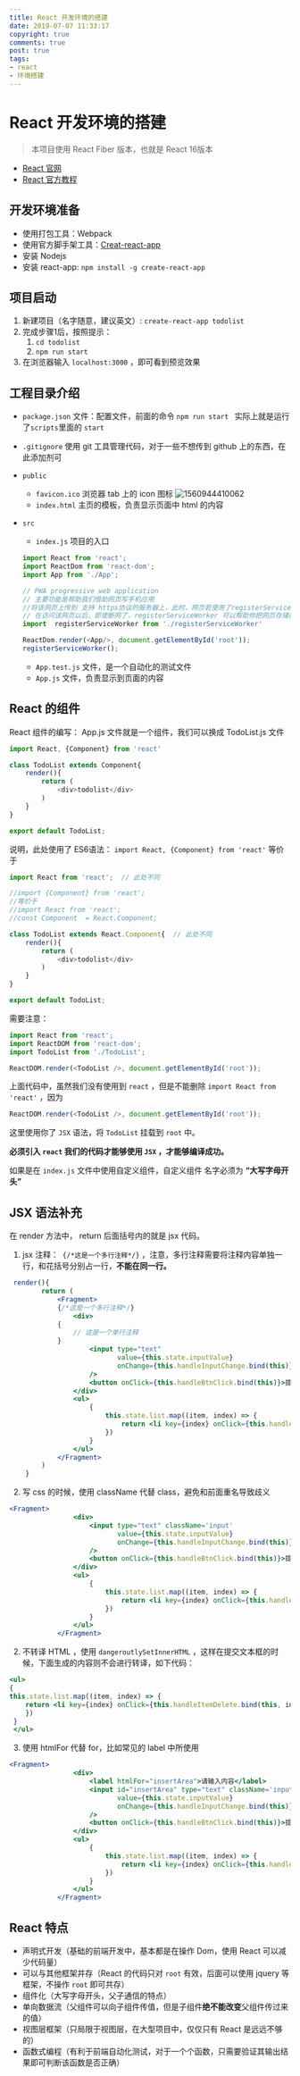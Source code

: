 ```yaml
---
title: React 开发环境的搭建
date: 2019-07-07 11:33:17
copyright: true
comments: true
post: true
tags: 
- react
- 环境搭建
---
```


# React 开发环境的搭建

> 本项目使用 React Fiber 版本，也就是 React 16版本

- [React 官网](https://zh-hans.reactjs.org/)
- [React 官方教程](https://zh-hans.reactjs.org/tutorial/tutorial.html)

## 开发环境准备

- 使用打包工具：Webpack
- 使用官方脚手架工具：[Creat-react-app](https://zh-hans.reactjs.org/docs/create-a-new-react-app.html#create-react-app)
- 安装 Nodejs
- 安装 react-app: `npm install -g create-react-app`



## 项目启动

1. 新建项目（名字随意，建议英文）: `create-react-app todolist`
2. 完成步骤1后，按照提示：
   1. `cd todolist`
   2. `npm run start`
3.  在浏览器输入 `localhost:3000` ，即可看到预览效果



## 工程目录介绍

- `package.json` 文件：配置文件，前面的命令 `npm run start ` 实际上就是运行了`scripts`里面的 `start` 

- `.gitignore` 使用 git 工具管理代码，对于一些不想传到 github 上的东西，在此添加剂可

- `public` 

  - `favicon.ico` 浏览器 tab 上的 icon 图标
    ![1560944410062](./img/1560944410062.png)
  - `index.html` 主页的模板，负责显示页面中 html 的内容

- `src`

  - `index.js` 项目的入口 

  ```js
  import React from 'react'; 
  import ReactDom from 'react-dom';
  import App from './App';
  
  // PWA progressive web application
  // 主要功能是帮助我们借助网页写手机应用
  //将该网页上传到 支持 https协议的服务器上，此时，网页若使用了registerServiceWorker，则其具备如下特性：
  // 在访问该网页以后，即使断网了，registerServiceWorker 可以帮助你把网页存储在浏览器之内，无网络也可以访问
  import  registerServiceWorker from './registerServiceWorker'
  
  ReactDom.render(<App/>, document.getElementById('root'));
  registerServiceWorker();
  
  
  ```

  - `App.test.js` 文件，是一个自动化的测试文件
  - `App.js` 文件，负责显示到页面的内容

## React 的组件

React 组件的编写： App.js 文件就是一个组件，我们可以换成 TodoList.js 文件

```js
import React, {Component} from 'react'

class TodoList extends Component{
    render(){
        return (
            <div>todolist</div>
        )
    }
}

export default TodoList;
```

说明，此处使用了 ES6语法： `import React, {Component} from 'react'`  等价于

```js
import React from 'react';  // 此处不同

//import {Component} from 'react';
//等价于
//import React from 'react';
//const Component  = React.Component;

class TodoList extends React.Component{  // 此处不同
    render(){
        return (
            <div>todolist</div>
        )
    }
}

export default TodoList;
```



需要注意：

```js
import React from 'react';
import ReactDOM from 'react-dom';
import TodoList from './TodoList';

ReactDOM.render(<TodoList />, document.getElementById('root'));
```

上面代码中，虽然我们没有使用到 `react` ，但是不能删除 `import React from 'react'` ，因为

```js
ReactDOM.render(<TodoList />, document.getElementById('root'));
```

这里使用你了 `JSX` 语法，将 `TodoList` 挂载到 `root` 中。

**必须引入 `react` 我们的代码才能够使用 `JSX` ，才能够编译成功。**

如果是在 `index.js` 文件中使用自定义组件，自定义组件 名字必须为 **“大写字母开头”**



## JSX 语法补充

在 render 方法中， return 后面括号内的就是 jsx 代码。

1. jsx 注释：` {/*这是一个多行注释*/}` ，注意，多行注释需要将注释内容单独一行，和花括号分别占一行，**不能在同一行。**

```jsx
 render(){
        return (
            <Fragment>
            {/*这是一个多行注释*/}
                <div>
            {
                // 这是一个单行注释
            }
                    <input type="text"
                           value={this.state.inputValue}
                           onChange={this.handleInputChange.bind(this)}
                    />
                    <button onClick={this.handleBtnClick.bind(this)}>提交</button>
                </div>
                <ul>
                    {
                        this.state.list.map((item, index) => {
                            return <li key={index} onClick={this.handleItemDelete.bind(this, index)}>{item}</li>
                        })
                    }
                </ul>
            </Fragment>
        )
    }
```



2. 写 css 的时候，使用 className 代替 class，避免和前面重名导致歧义

```jsx
<Fragment>
                <div>
                    <input type="text" className='input'
                           value={this.state.inputValue}
                           onChange={this.handleInputChange.bind(this)}
                    />
                    <button onClick={this.handleBtnClick.bind(this)}>提交</button>
                </div>
                <ul>
                    {
                        this.state.list.map((item, index) => {
                            return <li key={index} onClick={this.handleItemDelete.bind(this, index)} dangerouslySetInnerHTML={{__html:item}}></li>
                        })
                    }
                </ul>
            </Fragment>
```



2. 不转译 HTML ，使用 `dangeroutlySetInnerHTML` ，这样在提交文本框的时候，下面生成的内容则不会进行转译，如下代码：

```jsx
<ul>
{
this.state.list.map((item, index) => {
	return <li key={index} onClick={this.handleItemDelete.bind(this, index)} 			dangerouslySetInnerHTML={{__html:item}}></li>
    })
 }
 </ul>
```

3. 使用 htmlFor 代替 for，比如常见的 label 中所使用

```jsx
<Fragment>
                <div>
                    <label htmlFor="insertArea">请输入内容</label>
                    <input id="insertArea" type="text" className='input'
                           value={this.state.inputValue}
                           onChange={this.handleInputChange.bind(this)}
                    />
                    <button onClick={this.handleBtnClick.bind(this)}>提交</button>
                </div>
                <ul>
                    {
                        this.state.list.map((item, index) => {
                            return <li key={index} onClick={this.handleItemDelete.bind(this, index)} dangerouslySetInnerHTML={{__html:item}}></li>
                        })
                    }
                </ul>
            </Fragment>
```

## React 特点

- 声明式开发（基础的前端开发中，基本都是在操作 Dom，使用 React 可以减少代码量）
- 可以与其他框架并存（React 的代码只对 `root` 有效，后面可以使用 jquery 等框架，不操作 `root` 即可共存）
- 组件化（大写字母开头，父子通信的特点）
- 单向数据流（父组件可以向子组件传值，但是子组件**绝不能改变**父组件传过来的值）
- 视图层框架（只局限于视图层，在大型项目中，仅仅只有 React 是远远不够的）
- 函数式编程（有利于前端自动化测试，对于一个个函数，只需要验证其输出结果即可判断该函数是否正确）



